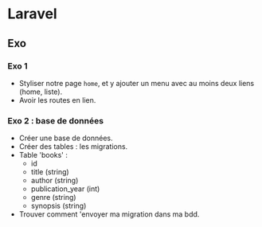 # Laravel

## Exo
### Exo 1
- Styliser notre page ```home```, et y ajouter un menu avec au moins deux liens (home, liste).
- Avoir les routes en lien.

### Exo 2 : base de données
- Créer une base de données.
- Créer des tables : les migrations.
- Table 'books' :
    - id
    - title (string)
    - author (string)
    - publication_year (int)
    - genre (string)
    - synopsis (string)
- Trouver comment 'envoyer ma migration dans ma bdd.